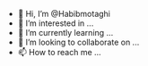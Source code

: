 - 👋 Hi, I’m @Habibmotaghi
- 👀 I’m interested in ...
- 🌱 I’m currently learning ...
- 💞️ I’m looking to collaborate on ...
- 📫 How to reach me ...

<!---
Habibmotaghi/Habibmotaghi is a ✨ special ✨ repository because its `README.md` (this file) appears on your GitHub profile.
You can click the Preview link to take a look at your changes.
--->
